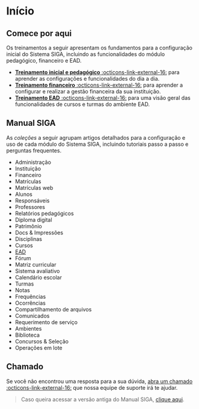 # Início

## Comece por aqui

Os treinamentos a seguir apresentam os fundamentos para a configuração inicial do Sistema SIGA, incluindo as funcionalidades do módulo pedagógico, financeiro e EAD.

<div class="grid cards" markdown>

- [**Treinamento inicial e pedagógico** :octicons-link-external-16:](#) para aprender as configurações e funcionalidades do dia a dia.
- [**Treinamento financeiro** :octicons-link-external-16:](#) para aprender a configurar e realizar a gestão financeira da sua instituição.
- [**Treinamento EAD** :octicons-link-external-16:](/EAD/) para uma visão geral das funcionalidades de cursos e turmas do ambiente EAD.

</div>

## Manual SIGA

As _coleções_ a seguir agrupam artigos detalhados para a configuração e uso de cada módulo do Sistema SIGA, incluindo tutoriais passo a passo e perguntas frequentes.

<div class="grid cards" markdown>

- Administração
- Instituição
- Financeiro
- Matrículas
- Matrículas web
- Alunos
- Responsáveis
- Professores
- Relatórios pedagógicos
- Diploma digital
- Patrimônio
- Docs & Impressões
- Disciplinas
- Cursos
- [EAD](/EAD/)
- Fórum
- Matriz curricular
- Sistema avaliativo
- Calendário escolar
- Turmas
- Notas
- Frequências
- Ocorrências
- Compartilhamento de arquivos
- Comunicados
- Requerimento de serviço
- Ambientes
- Biblioteca
- Concursos & Seleção
- Operações em lote

</div>

## Chamado

Se você não encontrou uma resposta para a sua dúvida, [abra um chamado :octicons-link-external-16:](https://cliente.agenciavmc.net.br/) que nossa equipe de suporte irá te ajudar.

> Caso queira acessar a versão antiga do Manual SIGA, [clique aqui](https://manual.sistemasiga.net/).
